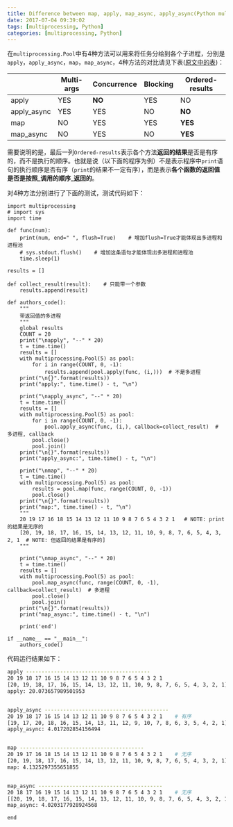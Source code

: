 ```yaml
---
title: Difference between map, apply, map_async, apply_async(Python multiprocessing.Pool)
date: 2017-07-04 09:39:02
tags: [multiprocessing, Python]
categories: [multiprocessing, Python]
---
```


在`multiprocessing.Pool`中有4种方法可以用来将任务分给到各个子进程，分别是`apply`，`apply_async`，`map`，`map_async`，4种方法的对比请见下表([原文中的表][apply_apply_async_map_map_async])：

||Multi-args|**Concurrence**|Blocking|Ordered-results|
|------|------|------|------|------|
|apply|YES|**NO**|YES|NO|
|apply_async|YES|YES|NO|**NO**|
|map|NO|YES|YES|**YES**|
|map_async|NO|YES|NO|**YES**|
需要说明的是，最后一列`Ordered-results`表示各个方法**返回的结果**是否是有序的，而不是执行的顺序。也就是说（以下面的程序为例）不是表示程序中`print`语句的执行顺序是否有序（`print`的结果不一定有序），而是表示**各个函数的返回值是否是按照_调用的顺序_返回的**。

对4种方法分别进行了下面的测试，测试代码如下：

```pyhon
import multiprocessing
# import sys
import time

def func(num):
    print(num, end=" ", flush=True)    # 增加flush=True才能体现出多进程和进程池
    # sys.stdout.flush()    # 增加这条语句才能体现出多进程和进程池
    time.sleep(1)

results = []

def collect_result(result):    # 只能带一个参数
    results.append(result)

def authors_code():
    """
    带返回值的多进程
    """
    global results
    COUNT = 20
    print("\napply", "--" * 20)
    t = time.time()
    results = []
    with multiprocessing.Pool(5) as pool:
        for i in range(COUNT, 0, -1):
            results.append(pool.apply(func, (i,)))  # 不是多进程
    print("\n{}".format(results))
    print("apply:", time.time() - t, "\n")

    print("\napply_async", "--" * 20)
    t = time.time()
    results = []
    with multiprocessing.Pool(5) as pool:
        for i in range(COUNT, 0, -1):
            pool.apply_async(func, (i,), callback=collect_result)  # 多进程, callback
        pool.close()
        pool.join()
    print("\n{}".format(results))
    print("apply_async:", time.time() - t, "\n")

    print("\nmap", "--" * 20)
    t = time.time()
    with multiprocessing.Pool(5) as pool:
        results = pool.map(func, range(COUNT, 0, -1))
        pool.close()
    print("\n{}".format(results))
    print("map:", time.time() - t, "\n")
    """
    20 19 17 16 18 15 14 13 12 11 10 9 8 7 6 5 4 3 2 1   # NOTE: print的结果是无序的
    [20, 19, 18, 17, 16, 15, 14, 13, 12, 11, 10, 9, 8, 7, 6, 5, 4, 3, 2, 1  # NOTE: 但返回的结果是有序的]
    """

    print("\nmap_async", "--" * 20)
    t = time.time()
    results = []
    with multiprocessing.Pool(5) as pool:
        pool.map_async(func, range(COUNT, 0, -1), callback=collect_result)  # 多进程
        pool.close()
        pool.join()
    print("\n{}".format(results))
    print("map_async:", time.time() - t, "\n")

    print('end')

if __name__ == "__main__":
    authors_code()
```
代码运行结果如下：
```bash
apply ----------------------------------------
20 19 18 17 16 15 14 13 12 11 10 9 8 7 6 5 4 3 2 1
[20, 19, 18, 17, 16, 15, 14, 13, 12, 11, 10, 9, 8, 7, 6, 5, 4, 3, 2, 1]
apply: 20.073657989501953


apply_async ----------------------------------------
20 19 18 17 16 15 14 13 12 11 10 9 8 7 6 5 4 3 2 1    # 有序
[19, 17, 20, 18, 16, 15, 14, 13, 11, 12, 9, 10, 7, 8, 6, 3, 5, 4, 2, 1]    # 无序
apply_async: 4.017202854156494


map ----------------------------------------
20 19 17 16 18 15 14 13 12 11 10 9 8 7 6 5 4 3 2 1    # 无序
[20, 19, 18, 17, 16, 15, 14, 13, 12, 11, 10, 9, 8, 7, 6, 5, 4, 3, 2, 1]    # 有序
map: 4.1325297355651855


map_async ----------------------------------------
20 18 17 16 19 15 14 13 12 11 10 9 8 7 6 5 4 3 2 1    # 无序
[[20, 19, 18, 17, 16, 15, 14, 13, 12, 11, 10, 9, 8, 7, 6, 5, 4, 3, 2, 1]]    # 有序
map_async: 4.0203177928924568

end
```

<!-- Reference -->
[apply_apply_async_map_map_async]: http://blog.shenwei.me/python-multiprocessing-pool-difference-between-map-apply-map_async-apply_async/
